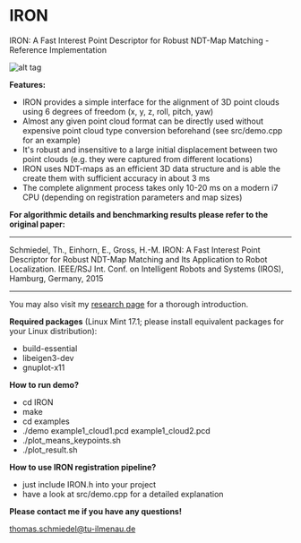 # IRON
IRON: A Fast Interest Point Descriptor for Robust NDT-Map Matching - Reference Implementation

![alt tag](https://raw.github.com/thoschm/IRON/master/img/img1.png)

**Features:**
- IRON provides a simple interface for the alignment of 3D point clouds using 6 degrees of freedom (x, y, z, roll, pitch, yaw)
- Almost any given point cloud format can be directly used without expensive point cloud type conversion beforehand (see src/demo.cpp for an example)
- It's robust and insensitive to a large initial displacement between two point clouds (e.g. they were captured from different locations)
- IRON uses NDT-maps as an efficient 3D data structure and is able the create them with sufficient accuracy in about 3 ms
- The complete alignment process takes only 10-20 ms on a modern i7 CPU (depending on registration parameters and map sizes)

**For algorithmic details and benchmarking results please refer to the original paper:**
*************************************************************************************************************
Schmiedel, Th., Einhorn, E., Gross, H.-M.
IRON: A Fast Interest Point Descriptor for Robust NDT-Map Matching and Its Application to Robot Localization.
IEEE/RSJ Int. Conf. on Intelligent Robots and Systems (IROS), Hamburg, Germany, 2015
*************************************************************************************************************

You may also visit my [research page](http://research.thomas-schmiedel.com/?page_id=35) for a thorough introduction.
 
 
**Required packages** (Linux Mint 17.1; please install equivalent packages for your Linux distribution):
- build-essential
- libeigen3-dev 
- gnuplot-x11 


**How to run demo?**
- cd IRON
- make
- cd examples
- ./demo example1_cloud1.pcd example1_cloud2.pcd
- ./plot_means_keypoints.sh
- ./plot_result.sh


**How to use IRON registration pipeline?**
- just include IRON.h into your project
- have a look at src/demo.cpp for a detailed explanation


**Please contact me if you have any questions!**

thomas.schmiedel@tu-ilmenau.de
